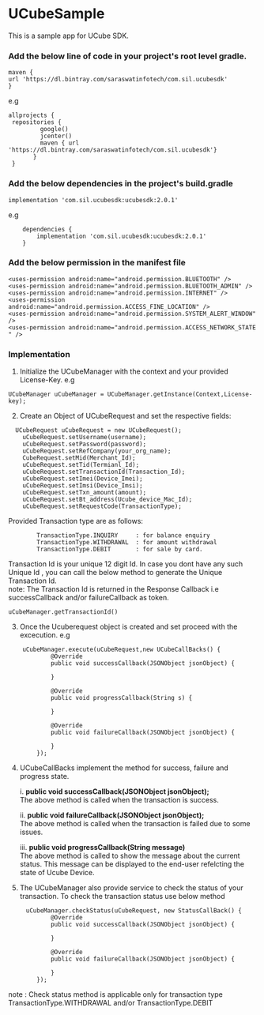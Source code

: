 # UCubeSample
This is a sample app for UCube SDK.

### Add the below line of code in your project's root level gradle.
    maven {
    url 'https://dl.bintray.com/saraswatinfotech/com.sil.ucubesdk'
    }

 e.g 
 ```
 allprojects { 
  repositories {
          google()
          jcenter()
          maven { url 'https://dl.bintray.com/saraswatinfotech/com.sil.ucubesdk'}
        }
  }
  ```
### Add the below dependencies in the project's build.gradle 
    implementation 'com.sil.ucubesdk:ucubesdk:2.0.1'
e.g
```
    dependencies {
		implementation 'com.sil.ucubesdk:ucubesdk:2.0.1'
	}
 ```

### Add the below permission in the manifest file 

    <uses-permission android:name="android.permission.BLUETOOTH" />
    <uses-permission android:name="android.permission.BLUETOOTH_ADMIN" />
    <uses-permission android:name="android.permission.INTERNET" />
    <uses-permission android:name="android.permission.ACCESS_FINE_LOCATION" />
    <uses-permission android:name="android.permission.SYSTEM_ALERT_WINDOW" />
    <uses-permission android:name="android.permission.ACCESS_NETWORK_STATE " />

### Implementation
1. Initialize the UCubeManager with the context and your provided License-Key.
e.g
```
UCubeManager uCubeManager = UCubeManager.getInstance(Context,License-key);
```
2. Create an Object of UCubeRequest and set the respective fields:
```
  UCubeRequest uCubeRequest = new UCubeRequest();
    uCubeRequest.setUsername(username);
    uCubeRequest.setPassword(password);
    uCubeRequest.setRefCompany(your_org_name);
    CubeRequest.setMid(Merchant_Id);
    uCubeRequest.setTid(Termianl_Id);
    uCubeRequest.setTransactionId(Transaction_Id);
    uCubeRequest.setImei(Device_Imei);
    uCubeRequest.setImsi(Device_Imsi);
    uCubeRequest.setTxn_amount(amount);
    uCubeRequest.setBt_address(Ucube_device_Mac_Id);
    uCubeRequest.setRequestCode(TransactionType); 
```
Provided Transaction type are as follows:
```
    	TransactionType.INQUIRY 	: for balance enquiry
    	TransactionType.WITHDRAWAL	: for amount withdrawal
    	TransactionType.DEBIT		: for sale by card.
```
Transaction Id is your unique 12 digit Id. In case you dont have any such Unique Id , you can call the below method to generate the Unique Transaction Id.<br/>
note: The Transaction Id is returned in the Response Callback i.e successCallback and/or failureCallback as token.
```
uCubeManager.getTransactionId()
```
3. Once the Ucuberequest object is created and set proceed with the excecution.
e.g 
```
	uCubeManager.execute(uCubeRequest,new UCubeCallBacks() {
            @Override
            public void successCallback(JSONObject jsonObject) {
                
            }

            @Override
            public void progressCallback(String s) {
              
            }

            @Override
            public void failureCallback(JSONObject jsonObject) {
               
            }
        });
```
4. UCubeCallBacks implement the method for success, failure and progress state.
	
	i. 	**public void successCallback(JSONObject jsonObject);** <br>
			The above method is called when the transaction is success. 

 	ii. **public void failureCallback(JSONObject jsonObject);** <br>
 			The above method is called when the transaction is failed due to some issues.

 	iii. **public void progressCallback(String message)** <br>
 			The above method is called to show the message about the current status. This message can be displayed to the end-user refelcting the state of Ucube Device.
5. The UCubeManager also provide service to check the status of your transaction. To check the transaction status use below method

```
     uCubeManager.checkStatus(uCubeRequest, new StatusCallBack() {
            @Override
            public void successCallback(JSONObject jsonObject) {
              
            }

            @Override
            public void failureCallback(JSONObject jsonObject) {
            
            }
        });
```
note : Check status method is applicable only for transaction type TransactionType.WITHDRAWAL and/or TransactionType.DEBIT
